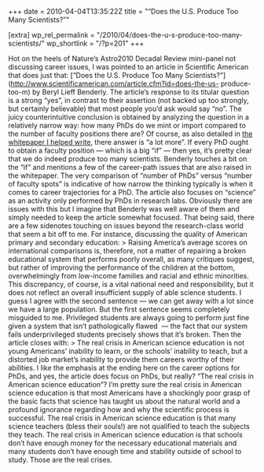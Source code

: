 +++
date = 2010-04-04T13:35:22Z
title = "“Does the U.S. Produce Too Many Scientists?”"

[extra]
wp_rel_permalink = "/2010/04/does-the-u-s-produce-too-many-scientists/"
wp_shortlink = "/?p=201"
+++

Hot on the heels of Nature’s Astro2010 Decadal Review mini-panel not
discussing career issues, I was pointed to an article in Scientific American
that does just that: [“Does the U.S. Produce Too Many
Scientists?”](http://www.scientificamerican.com/article.cfm?id=does-the-us-
produce-too-m) by Beryl Lieff Benderly.  The article’s response to its titular
question is a strong “yes”, in contrast to their assertion (not backed up too
strongly, but certainly believable) that most people you’d ask would say “no”.
The juicy counterintuitive conclusion is obtained by analyzing the question in
a relatively narrow way: how many PhDs do we mint or import compared to the
number of faculty positions there are? Of course, as also detailed in [the
whitepaper I helped write](http://arxiv.org/abs/0904.2571), there answer is “a
lot more”. If every PhD ought to obtain a faculty position — which is a big
“if” — then yes, it’s pretty clear that we do indeed produce too many
scientists.  Benderly touches a bit on the “if” and mentions a few of the
career-path issues that are also raised in the whitepaper. The very comparison
of “number of PhDs” versus “number of faculty spots” is indicative of how
narrow the thinking typically is when it comes to career trajectories for a
PhD.  The article also focuses on “science” as an activity only performed by
PhDs in research labs. Obviously there are issues with this but I imagine that
Benderly was well aware of them and simply needed to keep the article somewhat
focused. That being said, there are a few sidenotes touching on issues beyond
the research-class world that seem a bit off to me. For instance, discussing
the quality of American primary and secondary education:  > Raising America’s
average scores on international comparisons is, therefore, not a matter of
repairing a broken educational system that performs poorly overall, as many
critiques suggest, but rather of improving the performance of the children at
the bottom, overwhelmingly from low-income families and racial and ethnic
minorities. This discrepancy, of course, is a vital national need and
responsibility, but it does not reflect an overall insufficient supply of able
science students.  I guess I agree with the second sentence — we can get away
with a lot since we have a large population. But the first sentence seems
completely misguided to me. Privileged students are always going to perform
just fine given a system that isn’t pathologically flawed  — the fact that our
system fails underprivileged students precisely shows that it’s broken.  Then
the article closes with:  > The real crisis in American science education is
not young Americans’ inability to learn, or the schools’ inability to teach,
but a distorted job market’s inability to provide them careers worthy of their
abilities.  I like the emphasis at the ending here on the career options for
PhDs, and yes, the article does focus on PhDs, but really? “The real crisis in
American science education”? I’m pretty sure the real crisis in American
science education is that most Americans have a shockingly poor grasp of the
basic facts that science has taught us about the natural world and a profound
ignorance regarding how and why the scientific process is successful. The real
crisis in American science education is that many science teachers (bless
their souls!) are not qualified to teach the subjects they teach. The real
crisis in American science education is that schools don’t have enough money
for the necessary educational materials and many students don’t have enough
time and stability outside of school to study. Those are the real crises.
